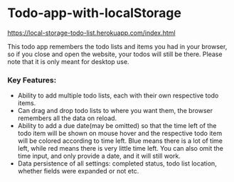 # Todo-app-with-localStorage
https://local-storage-todo-list.herokuapp.com/index.html

This todo app remembers the todo lists and items you had in your browser, so if you close and open the website, your todos will still be there.
Please note that it is only meant for desktop use.

### Key Features:
- Ability to add multiple todo lists, each with their own respective todo items.
- Can drag and drop todo lists to where you want them, the browser remembers all the data on reload.
- Ability to add a due date(may be omitted) so that the time left of the todo item will be shown on mouse hover
  and the respective todo item will be colored according to time left. Blue means there is a lot of time left,
  while red means there is very little time left. You can also omit the time input, and only provide a date, and
  it will still work.
- Data persistence of all settings: completed status, todo list location, whether fields were expanded or not etc.
